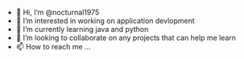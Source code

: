 - 👋 Hi, I’m @nocturnal1975
- 👀 I’m interested in working on application devlopment
- 🌱 I’m currently learning java and python
- 💞️ I’m looking to collaborate on any projects that can help me learn
- 📫 How to reach me ...

<!---
nocturnal1975/nocturnal1975 is a ✨ special ✨ repository because its `README.md` (this file) appears on your GitHub profile.
You can click the Preview link to take a look at your changes.
--->
